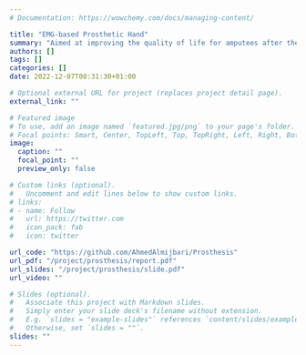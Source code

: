 ```yaml
---
# Documentation: https://wowchemy.com/docs/managing-content/

title: "EMG-based Prosthetic Hand"
summary: "Aimed at improving the quality of life for amputees after the devastating war in my city, this project designed and built an EMG-based prosthetic hand that operates as a part of the human body’s nervous system, to participate in healing the current tragedy in our society. Our design was implemented by acquiring EMG data using local-made electrode and converted it into mechanical motion according to the desired 6 different movements. This model manipulates the electrical pulses by extracting some features -using Statistical features and Wavelet techniques- classified using machine learning into 6 multi-classes depending on their functionalities. The model is operated by servo motors which are controlled by Arduino Uno."
authors: []
tags: []
categories: []
date: 2022-12-07T00:31:30+01:00

# Optional external URL for project (replaces project detail page).
external_link: ""

# Featured image
# To use, add an image named `featured.jpg/png` to your page's folder.
# Focal points: Smart, Center, TopLeft, Top, TopRight, Left, Right, BottomLeft, Bottom, BottomRight.
image:
  caption: ""
  focal_point: ""
  preview_only: false

# Custom links (optional).
#   Uncomment and edit lines below to show custom links.
# links:
# - name: Follow
#   url: https://twitter.com
#   icon_pack: fab
#   icon: twitter

url_code: "https://github.com/AhmedAlmijbari/Prosthesis"
url_pdf: "/project/prosthesis/report.pdf"
url_slides: "/project/prosthesis/slide.pdf"
url_video: ""

# Slides (optional).
#   Associate this project with Markdown slides.
#   Simply enter your slide deck's filename without extension.
#   E.g. `slides = "example-slides"` references `content/slides/example-slides.md`.
#   Otherwise, set `slides = ""`.
slides: ""
---
```

